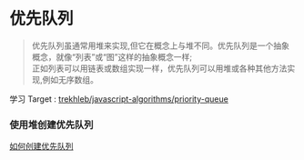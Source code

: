 # 优先队列

> 优先队列虽通常用堆来实现,但它在概念上与堆不同。优先队列是一个抽象概念，就像“列表”或“图”这样的抽象概念一样;  
> 正如列表可以用链表或数组实现一样，优先队列可以用堆或各种其他方法实现,例如无序数组。

学习 Target : [trekhleb/javascript-algorithms/priority-queue](https://github.com/trekhleb/javascript-algorithms/blob/master/src/data-structures/priority-queue/PriorityQueue.js)

### 使用堆创建优先队列

[如何创建优先队列](../heap/divider.md)
